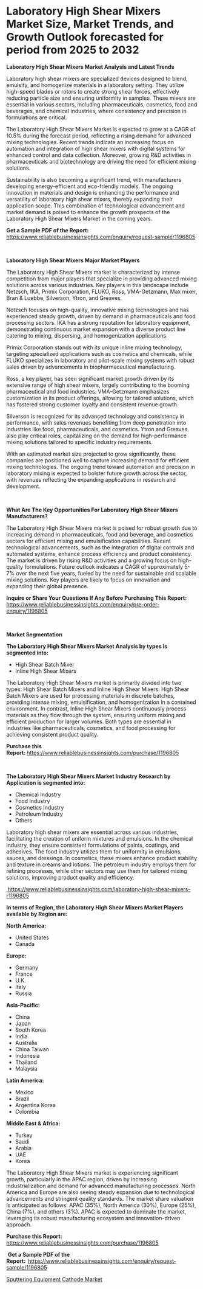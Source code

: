 <p><h1>Laboratory High Shear Mixers Market Size, Market Trends, and Growth Outlook forecasted for period from 2025 to 2032</h1></p><p><strong>Laboratory High Shear Mixers Market Analysis and Latest Trends</strong></p>
<p><p>Laboratory high shear mixers are specialized devices designed to blend, emulsify, and homogenize materials in a laboratory setting. They utilize high-speed blades or rotors to create strong shear forces, effectively reducing particle size and ensuring uniformity in samples. These mixers are essential in various sectors, including pharmaceuticals, cosmetics, food and beverages, and chemical industries, where consistency and precision in formulations are critical.</p><p>The Laboratory High Shear Mixers Market is expected to grow at a CAGR of 10.5% during the forecast period, reflecting a rising demand for advanced mixing technologies. Recent trends indicate an increasing focus on automation and integration of high shear mixers with digital systems for enhanced control and data collection. Moreover, growing R&D activities in pharmaceuticals and biotechnology are driving the need for efficient mixing solutions. </p><p>Sustainability is also becoming a significant trend, with manufacturers developing energy-efficient and eco-friendly models. The ongoing innovation in materials and design is enhancing the performance and versatility of laboratory high shear mixers, thereby expanding their application scope. This combination of technological advancement and market demand is poised to enhance the growth prospects of the Laboratory High Shear Mixers Market in the coming years.</p></p>
<p><strong>Get a Sample PDF of the Report:&nbsp;</strong> <a href="https://www.reliablebusinessinsights.com/enquiry/request-sample/1196805?utm_campaign=2234&utm_medium=2&utm_source=Github&utm_content=ia&utm_term=19022025&utm_id=laboratory-high-shear-mixers">https://www.reliablebusinessinsights.com/enquiry/request-sample/1196805</a></p>
<p>&nbsp;</p>
<p><strong>Laboratory High Shear Mixers Major Market Players</strong></p>
<p><p>The Laboratory High Shear Mixers market is characterized by intense competition from major players that specialize in providing advanced mixing solutions across various industries. Key players in this landscape include Netzsch, IKA, Primix Corporation, FLUKO, Ross, VMA-Getzmann, Max mixer, Bran & Luebbe, Silverson, Ytron, and Greaves.</p><p>Netzsch focuses on high-quality, innovative mixing technologies and has experienced steady growth, driven by demand in pharmaceuticals and food processing sectors. IKA has a strong reputation for laboratory equipment, demonstrating continuous market expansion with a diverse product line catering to mixing, dispersing, and homogenization applications.</p><p>Primix Corporation stands out with its unique inline mixing technology, targeting specialized applications such as cosmetics and chemicals, while FLUKO specializes in laboratory and pilot-scale mixing systems with robust sales driven by advancements in biopharmaceutical manufacturing.</p><p>Ross, a key player, has seen significant market growth driven by its extensive range of high shear mixers, largely contributing to the booming pharmaceutical and food industries. VMA-Getzmann emphasizes customization in its product offerings, allowing for tailored solutions, which has fostered strong customer loyalty and consistent revenue growth.</p><p>Silverson is recognized for its advanced technology and consistency in performance, with sales revenues benefiting from deep penetration into industries like food, pharmaceuticals, and cosmetics. Ytron and Greaves also play critical roles, capitalizing on the demand for high-performance mixing solutions tailored to specific industry requirements.</p><p>With an estimated market size projected to grow significantly, these companies are positioned well to capture increasing demand for efficient mixing technologies. The ongoing trend toward automation and precision in laboratory mixing is expected to bolster future growth across the sector, with revenues reflecting the expanding applications in research and development.</p></p>
<p>&nbsp;</p>
<p><strong>What Are The Key Opportunities For Laboratory High Shear Mixers Manufacturers?</strong></p>
<p><p>The Laboratory High Shear Mixers market is poised for robust growth due to increasing demand in pharmaceuticals, food and beverage, and cosmetics sectors for efficient mixing and emulsification capabilities. Recent technological advancements, such as the integration of digital controls and automated systems, enhance process efficiency and product consistency. The market is driven by rising R&D activities and a growing focus on high-quality formulations. Future outlook indicates a CAGR of approximately 5-7% over the next five years, fueled by the need for sustainable and scalable mixing solutions. Key players are likely to focus on innovation and expanding their global presence.</p></p>
<p><strong>Inquire or Share Your Questions If Any Before Purchasing This Report:</strong> <a href="https://www.reliablebusinessinsights.com/enquiry/pre-order-enquiry/1196805?utm_campaign=2234&utm_medium=2&utm_source=Github&utm_content=ia&utm_term=19022025&utm_id=laboratory-high-shear-mixers">https://www.reliablebusinessinsights.com/enquiry/pre-order-enquiry/1196805</a></p>
<p>&nbsp;</p>
<p><strong>Market Segmentation</strong></p>
<p><strong>The Laboratory High Shear Mixers Market Analysis by types is segmented into:</strong></p>
<p><ul><li>High Shear Batch Mixer</li><li>Inline High Shear Mixers</li></ul></p>
<p><p>The Laboratory High Shear Mixers market is primarily divided into two types: High Shear Batch Mixers and Inline High Shear Mixers. High Shear Batch Mixers are used for processing materials in discrete batches, providing intense mixing, emulsification, and homogenization in a contained environment. In contrast, Inline High Shear Mixers continuously process materials as they flow through the system, ensuring uniform mixing and efficient production for larger volumes. Both types are essential in industries like pharmaceuticals, cosmetics, and food processing for achieving consistent product quality.</p></p>
<p><strong>Purchase this Report:&nbsp;</strong><a href="https://www.reliablebusinessinsights.com/purchase/1196805?utm_campaign=2234&utm_medium=2&utm_source=Github&utm_content=ia&utm_term=19022025&utm_id=laboratory-high-shear-mixers">https://www.reliablebusinessinsights.com/purchase/1196805</a></p>
<p>&nbsp;</p>
<p><strong>The Laboratory High Shear Mixers Market Industry Research by Application is segmented into:</strong></p>
<p><ul><li>Chemical Industry</li><li>Food Industry</li><li>Cosmetics Industry</li><li>Petroleum Industry</li><li>Others</li></ul></p>
<p><p>Laboratory high shear mixers are essential across various industries, facilitating the creation of uniform mixtures and emulsions. In the chemical industry, they ensure consistent formulations of paints, coatings, and adhesives. The food industry utilizes them for uniformity in emulsions, sauces, and dressings. In cosmetics, these mixers enhance product stability and texture in creams and lotions. The petroleum industry employs them for refining processes, while other sectors may use them for tailored mixing solutions, improving product quality and efficiency.</p></p>
<p><a href="https://www.reliablebusinessinsights.com/laboratory-high-shear-mixers-r1196805?utm_campaign=2234&utm_medium=2&utm_source=Github&utm_content=ia&utm_term=19022025&utm_id=laboratory-high-shear-mixers">&nbsp;https://www.reliablebusinessinsights.com/laboratory-high-shear-mixers-r1196805</a></p>
<p><strong>In terms of Region, the Laboratory High Shear Mixers Market Players available by Region are:</strong></p>
<p>
    <p> <strong> North America: </strong>
        <ul>
            <li>United States</li>
            <li>Canada</li>
        </ul>
        </p> 
    <p> <strong> Europe: </strong>
        <ul>
            <li>Germany</li>
            <li>France</li>
            <li>U.K.</li>
            <li>Italy</li>
            <li>Russia</li>
        </ul>
        </p> 
    <p> <strong> Asia-Pacific: </strong>
        <ul>
            <li>China</li>
            <li>Japan</li>
            <li>South Korea</li>
            <li>India</li>
            <li>Australia</li>
            <li>China Taiwan</li>
            <li>Indonesia</li>
            <li>Thailand</li>
            <li>Malaysia</li>
        </ul>
        </p> 
    <p> <strong> Latin America: </strong>
        <ul>
            <li>Mexico</li>
            <li>Brazil</li>
            <li>Argentina Korea</li>
            <li>Colombia</li>
        </ul>
        </p> 
    <p> <strong> Middle East & Africa: </strong>
        <ul>
            <li>Turkey</li>
            <li>Saudi</li>
            <li>Arabia</li>
            <li>UAE</li>
            <li>Korea</li>
        </ul>
    </p>
    </p>
<p><p>The Laboratory High Shear Mixers market is experiencing significant growth, particularly in the APAC region, driven by increasing industrialization and demand for advanced manufacturing processes. North America and Europe are also seeing steady expansion due to technological advancements and stringent quality standards. The market share valuation is anticipated as follows: APAC (35%), North America (30%), Europe (25%), China (7%), and others (3%). APAC is expected to dominate the market, leveraging its robust manufacturing ecosystem and innovation-driven approach.</p></p>
<p><strong>Purchase this Report: </strong><a href="https://www.reliablebusinessinsights.com/purchase/1196805?utm_campaign=2234&utm_medium=2&utm_source=Github&utm_content=ia&utm_term=19022025&utm_id=laboratory-high-shear-mixers">https://www.reliablebusinessinsights.com/purchase/1196805</a></p>
<p>&nbsp;<strong>Get a Sample PDF of the Report:&nbsp;&nbsp;</strong><a href="https://www.reliablebusinessinsights.com/enquiry/request-sample/1196805?utm_campaign=2234&utm_medium=2&utm_source=Github&utm_content=ia&utm_term=19022025&utm_id=laboratory-high-shear-mixers">https://www.reliablebusinessinsights.com/enquiry/request-sample/1196805</a></p>
<p><strong></strong></p>
<p><p><a href="https://github.com/hillsmyung726/Market-Research-Report-List-1/blob/main/sputtering-equipment-cathode-market.md?utm_campaign=2234&utm_medium=2&utm_source=Github&utm_content=ia&utm_term=19022025&utm_id=laboratory-high-shear-mixers">Sputtering Equipment Cathode Market</a></p></p>